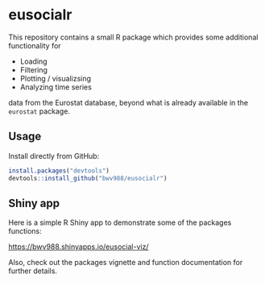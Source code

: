 # eusocialr

This repository contains a small R package which provides some additional functionality for

* Loading
* Filtering
* Plotting / visualizsing
* Analyzing time series

data from the Eurostat database, beyond what is already available in the `eurostat` package. 

## Usage

Install directly from GitHub:

```r
install.packages("devtools")
devtools::install_github("bwv988/eusocialr")
```

## Shiny app

Here is a simple R Shiny app to demonstrate some of the packages functions:

https://bwv988.shinyapps.io/eusocial-viz/

Also, check out the packages vignette and function documentation for further details.


